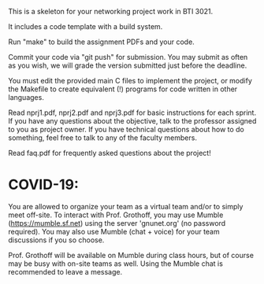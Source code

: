 This is a skeleton for your networking project work in BTI 3021.

It includes a code template with a build system.

Run "make" to build the assignment PDFs and your code.

Commit your code via "git push" for submission. You may submit as
often as you wish, we will grade the version submitted just before the
deadline.

You must edit the provided main C files to implement the project, or
modify the Makefile to create equivalent (!) programs for code written
in other languages.

Read nprj1.pdf, nprj2.pdf and nprj3.pdf for basic instructions for
each sprint.  If you have any questions about the objective, talk to
the professor assigned to you as project owner. If you have technical
questions about how to do something, feel free to talk to any of the
faculty members.

Read faq.pdf for frequently asked questions about the project!


COVID-19:
=========

You are allowed to organize your team as a virtual team and/or to
simply meet off-site.  To interact with Prof. Grothoff, you may use
Mumble (https://mumble.sf.net) using the server 'gnunet.org' (no
password required).  You may also use Mumble (chat + voice) for your
team discussions if you so choose.

Prof. Grothoff will be available on Mumble during class hours, but of
course may be busy with on-site teams as well.  Using the Mumble chat
is recommended to leave a message.
